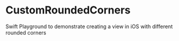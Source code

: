 # CustomRoundedCorners
Swift Playground to demonstrate creating a view in iOS with different rounded corners
